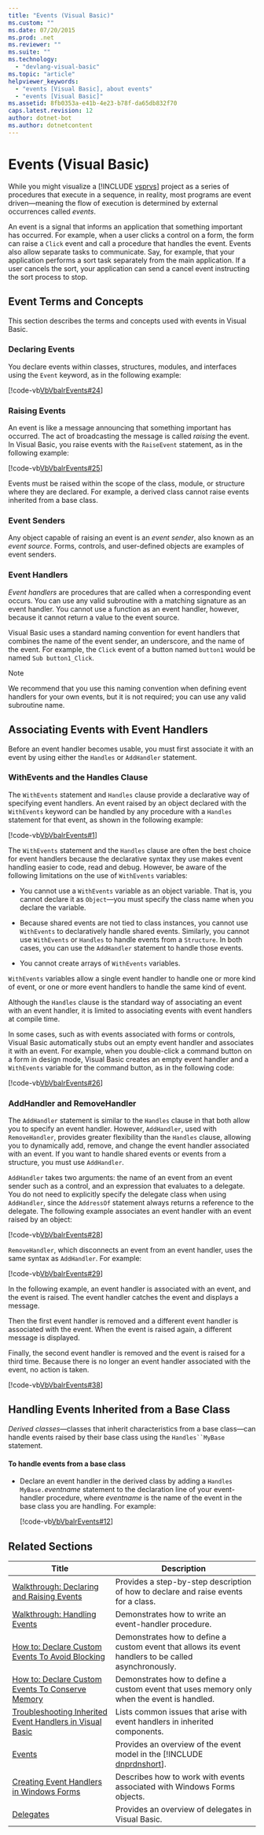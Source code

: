```yaml
---
title: "Events (Visual Basic)"
ms.custom: ""
ms.date: 07/20/2015
ms.prod: .net
ms.reviewer: ""
ms.suite: ""
ms.technology: 
  - "devlang-visual-basic"
ms.topic: "article"
helpviewer_keywords: 
  - "events [Visual Basic], about events"
  - "events [Visual Basic]"
ms.assetid: 8fb0353a-e41b-4e23-b78f-da65db832f70
caps.latest.revision: 12
author: dotnet-bot
ms.author: dotnetcontent
---
```

# Events (Visual Basic)
While you might visualize a [!INCLUDE [vsprvs](~/includes/vsprvs-md.md)] project as a series of procedures that execute in a sequence, in reality, most programs are event driven—meaning the flow of execution is determined by external occurrences called *events*.  

 An event is a signal that informs an application that something important has occurred. For example, when a user clicks a control on a form, the form can raise a `Click` event and call a procedure that handles the event. Events also allow separate tasks to communicate. Say, for example, that your application performs a sort task separately from the main application. If a user cancels the sort, your application can send a cancel event instructing the sort process to stop.  

## Event Terms and Concepts  
 This section describes the terms and concepts used with events in Visual Basic.  

### Declaring Events  
 You declare events within classes, structures, modules, and interfaces using the `Event` keyword, as in the following example:  

 [!code-vb[VbVbalrEvents#24](../../../../visual-basic/language-reference/statements/codesnippet/VisualBasic/events_1.vb)]  

### Raising Events  
 An event is like a message announcing that something important has occurred. The act of broadcasting the message is called *raising* the event. In Visual Basic, you raise events with the `RaiseEvent` statement, as in the following example:  

 [!code-vb[VbVbalrEvents#25](../../../../visual-basic/language-reference/statements/codesnippet/VisualBasic/events_2.vb)]  

 Events must be raised within the scope of the class, module, or structure where they are declared. For example, a derived class cannot raise events inherited from a base class.  

### Event Senders  
 Any object capable of raising an event is an *event sender*, also known as an *event source*. Forms, controls, and user-defined objects are examples of event senders.  

### Event Handlers  
 *Event handlers* are procedures that are called when a corresponding event occurs. You can use any valid subroutine with a matching signature as an event handler. You cannot use a function as an event handler, however, because it cannot return a value to the event source.  

 Visual Basic uses a standard naming convention for event handlers that combines the name of the event sender, an underscore, and the name of the event. For example, the `Click` event of a button named `button1` would be named `Sub button1_Click`.  

> [!NOTE]
>  We recommend that you use this naming convention when defining event handlers for your own events, but it is not required; you can use any valid subroutine name.  

## Associating Events with Event Handlers  
 Before an event handler becomes usable, you must first associate it with an event by using either the `Handles` or `AddHandler` statement.  

### WithEvents and the Handles Clause  
 The `WithEvents` statement and `Handles` clause provide a declarative way of specifying event handlers. An event raised by an object declared with the `WithEvents` keyword can be handled by any procedure with a `Handles` statement for that event, as shown in the following example:  

 [!code-vb[VbVbalrEvents#1](../../../../visual-basic/language-reference/statements/codesnippet/VisualBasic/events_3.vb)]  

 The `WithEvents` statement and the `Handles` clause are often the best choice for event handlers because the declarative syntax they use makes event handling easier to code, read and debug. However, be aware of the following limitations on the use of `WithEvents` variables:  

-   You cannot use a `WithEvents` variable as an object variable. That is, you cannot declare it as `Object`—you must specify the class name when you declare the variable.  

-   Because shared events are not tied to class instances, you cannot use `WithEvents` to declaratively handle shared events. Similarly, you cannot use `WithEvents` or `Handles` to handle events from a `Structure`. In both cases, you can use the `AddHandler` statement to handle those events.  

-   You cannot create arrays of `WithEvents` variables.  

 `WithEvents` variables allow a single event handler to handle one or more kind of event, or one or more event handlers to handle the same kind of event.  

 Although the `Handles` clause is the standard way of associating an event with an event handler, it is limited to associating events with event handlers at compile time.  

 In some cases, such as with events associated with forms or controls, Visual Basic automatically stubs out an empty event handler and associates it with an event. For example, when you double-click a command button on a form in design mode, Visual Basic creates an empty event handler and a `WithEvents` variable for the command button, as in the following code:  

 [!code-vb[VbVbalrEvents#26](../../../../visual-basic/language-reference/statements/codesnippet/VisualBasic/events_4.vb)]  

### AddHandler and RemoveHandler  
 The `AddHandler` statement is similar to the `Handles` clause in that both allow you to specify an event handler. However, `AddHandler`, used with `RemoveHandler`, provides greater flexibility than the `Handles` clause, allowing you to dynamically add, remove, and change the event handler associated with an event. If you want to handle shared events or events from a structure, you must use `AddHandler`.  

 `AddHandler` takes two arguments: the name of an event from an event sender such as a control, and an expression that evaluates to a delegate. You do not need to explicitly specify the delegate class when using `AddHandler`, since the `AddressOf` statement always returns a reference to the delegate. The following example associates an event handler with an event raised by an object:  

 [!code-vb[VbVbalrEvents#28](../../../../visual-basic/language-reference/statements/codesnippet/VisualBasic/events_5.vb)]  

 `RemoveHandler`, which disconnects an event from an event handler, uses the same syntax as `AddHandler`. For example:  

 [!code-vb[VbVbalrEvents#29](../../../../visual-basic/language-reference/statements/codesnippet/VisualBasic/events_6.vb)]  

 In the following example, an event handler is associated with an event, and the event is raised. The event handler catches the event and displays a message.  

 Then the first event handler is removed and a different event handler is associated with the event. When the event is raised again, a different message is displayed.  

 Finally, the second event handler is removed and the event is raised for a third time. Because there is no longer an event handler associated with the event, no action is taken.  

 [!code-vb[VbVbalrEvents#38](../../../../visual-basic/language-reference/statements/codesnippet/VisualBasic/events_7.vb)]  

## Handling Events Inherited from a Base Class  
 *Derived classes*—classes that inherit characteristics from a base class—can handle events raised by their base class using the `Handles``MyBase` statement.  

#### To handle events from a base class  

- Declare an event handler in the derived class by adding a `Handles MyBase.`*eventname* statement to the declaration line of your event-handler procedure, where *eventname* is the name of the event in the base class you are handling. For example:  

   [!code-vb[VbVbalrEvents#12](../../../../visual-basic/language-reference/statements/codesnippet/VisualBasic/events_8.vb)]  

## Related Sections  


|                                                                                    Title                                                                                    |                                              Description                                               |
|-----------------------------------------------------------------------------------------------------------------------------------------------------------------------------|--------------------------------------------------------------------------------------------------------|
|        [Walkthrough: Declaring and Raising Events](../../../../visual-basic/programming-guide/language-features/events/walkthrough-declaring-and-raising-events.md)         |          Provides a step-by-step description of how to declare and raise events for a class.           |
|                     [Walkthrough: Handling Events](../../../../visual-basic/programming-guide/language-features/events/walkthrough-handling-events.md)                      |                         Demonstrates how to write an event-handler procedure.                          |
|  [How to: Declare Custom Events To Avoid Blocking](../../../../visual-basic/programming-guide/language-features/events/how-to-declare-custom-events-to-avoid-blocking.md)   | Demonstrates how to define a custom event that allows its event handlers to be called asynchronously.  |
| [How to: Declare Custom Events To Conserve Memory](../../../../visual-basic/programming-guide/language-features/events/how-to-declare-custom-events-to-conserve-memory.md)  |       Demonstrates how to define a custom event that uses memory only when the event is handled.       |
| [Troubleshooting Inherited Event Handlers in Visual Basic](../../../../visual-basic/programming-guide/language-features/events/troubleshooting-inherited-event-handlers.md) |              Lists common issues that arise with event handlers in inherited components.               |
|                                                               [Events](../../../../standard/events/index.md)                                                                | Provides an overview of the event model in the [!INCLUDE [dnprdnshort](~/includes/dnprdnshort-md.md)]. |
|                           [Creating Event Handlers in Windows Forms](../../../../framework/winforms/creating-event-handlers-in-windows-forms.md)                            |                Describes how to work with events associated with Windows Forms objects.                |
|                                        [Delegates](../../../../visual-basic/programming-guide/language-features/delegates/index.md)                                         |                           Provides an overview of delegates in Visual Basic.                           |

